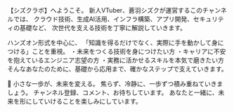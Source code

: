 【シズクラボ】へようこそ。
新人VTuber、蒼羽シズクが運営するこのチャンネルでは、
クラウド技術、生成AI活用、インフラ構築、アプリ開発、セキュリティの基礎など、
次世代を支える技術を丁寧に解説していきます。

ハンズオン形式を中心に、
「知識を得るだけでなく、実際に手を動かして身につける」ことを重視。
・未来をつくる技術を身につけたい方
・キャリアに不安を抱えているエンジニア志望の方
・実務に活かせるスキルを本気で磨きたい方
そんなあなたのために、基礎から応用まで、確かなステップで支えていきます。

💫 小さな一歩が、未来を変える。
焦らず、冷静に、一歩ずつ積み重ねていきましょう。
チャンネル登録、コメント、お待ちしています。
あなたと一緒に、未来を形にしていけることを楽しみにしています。
